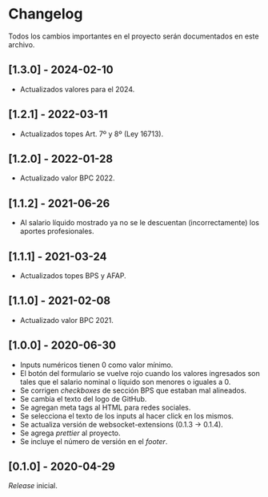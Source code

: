 # Changelog
Todos los cambios importantes en el proyecto serán documentados en este archivo.

## [1.3.0] - 2024-02-10

- Actualizados valores para el 2024.

## [1.2.1] - 2022-03-11

- Actualizados topes Art. 7º y 8º (Ley 16713).

## [1.2.0] - 2022-01-28

- Actualizado valor BPC 2022.

## [1.1.2] - 2021-06-26

- Al salario líquido mostrado ya no se le descuentan (incorrectamente) los aportes profesionales.

## [1.1.1] - 2021-03-24

- Actualizados topes BPS y AFAP.

## [1.1.0] - 2021-02-08

- Actualizado valor BPC 2021.

## [1.0.0] - 2020-06-30

- Inputs numéricos tienen 0 como valor mínimo.
- El botón del formulario se vuelve rojo cuando los valores ingresados son tales que el salario nominal o líquido son menores o iguales a 0.
- Se corrigen *checkboxes* de sección BPS que estaban mal alineados.
- Se cambia el texto del logo de GitHub.
- Se agregan meta tags al HTML para redes sociales.
- Se selecciona el texto de los inputs al hacer click en los mismos.
- Se actualiza versión de websocket-extensions (0.1.3 -> 0.1.4).
- Se agrega *prettier* al proyecto.
- Se incluye el número de versión en el *footer*.

## [0.1.0] - 2020-04-29

*Release* inicial. 

